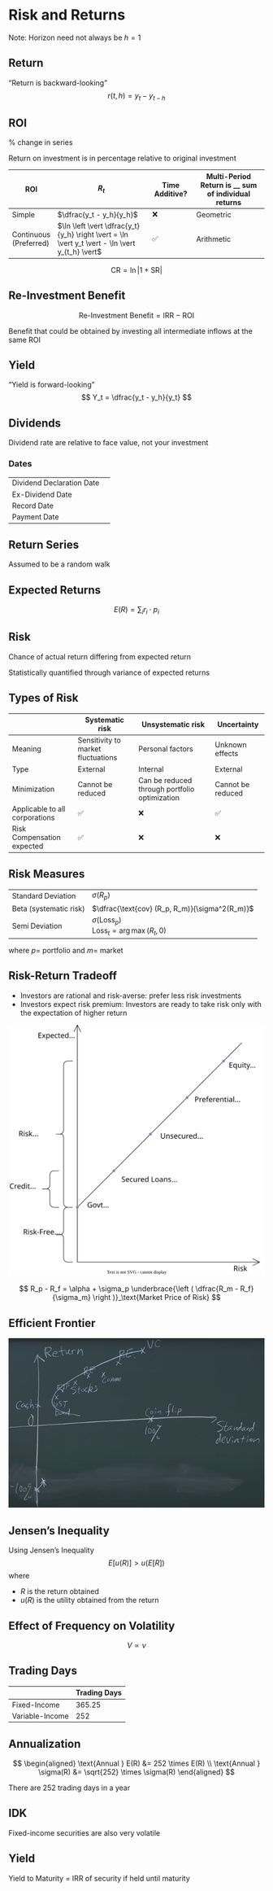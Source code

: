 # Risk and Returns

Note: Horizon need not always be $h=1$

## Return

“Return is backward-looking”
$$
r(t, h) = y_t - y_{t-h}
$$

## ROI

% change in series

Return on investment is in percentage relative to original investment

| ROI                         | $R_t$                                                        | Time Additive? | Multi-Period Return is __ sum of individual returns |
| --------------------------- | ------------------------------------------------------------ | -------------- | --------------------------------------------------- |
| Simple                      | $\dfrac{y_t - y_h}{y_h}$                                     | ❌              | Geometric                                           |
| Continuous<br />(Preferred) | $\ln \left \vert \dfrac{y_t}{y_h} \right \vert = \ln \vert y_t \vert - \ln \vert y_{t_h} \vert$ | ✅              | Arithmetic                                          |

$$
\text{CR} = \ln \vert 1 + \text{SR} \vert
$$

## Re-Investment Benefit

$$
\text{Re-Investment Benefit} = \text{IRR} - \text{ROI}
$$

Benefit that could be obtained by investing all intermediate inflows at the same ROI

## Yield

“Yield is forward-looking”
$$
Y_t = \dfrac{y_t - y_h}{y_t}
$$

## Dividends

Dividend rate are relative to face value, not your investment

### Dates

|                           |      |
| ------------------------- | ---- |
| Dividend Declaration Date |      |
| Ex-Dividend Date          |      |
| Record Date               |      |
| Payment Date              |      |

## Return Series

Assumed to be a random walk

## Expected Returns

$$
E(R) = \sum_i r_i \cdot p_i
$$

## Risk

Chance of actual
return
differing from expected
return

Statistically quantified through variance of expected
returns

## Types of Risk

|                                | Systematic risk                    | Unsystematic risk                             | Uncertainty       |
| ------------------------------ | ---------------------------------- | --------------------------------------------- | ----------------- |
| Meaning                        | Sensitivity to market fluctuations | Personal factors                              | Unknown effects   |
| Type                           | External                           | Internal                                      | External          |
| Minimization                   | Cannot be reduced                  | Can be reduced through portfolio optimization | Cannot be reduced |
| Applicable to all corporations | ✅                                  | ❌                                             | ✅                 |
| Risk Compensation expected     | ✅                                  | ❌                                             | ❌                 |

## Risk Measures

|                        |                                                              |
| ---------------------- | ------------------------------------------------------------ |
| Standard Deviation     | $\sigma (R_p)$                                               |
| Beta (systematic risk) | $\dfrac{\text{cov} (R_p, R_m)}{\sigma^2(R_m)}$               |
| Semi Deviation         | $\sigma (\text{Loss}_p)$<br />$\text{Loss}_t = \arg \max(R_t, 0)$ |

where $p=$ portfolio and $m=$ market

## Risk-Return Tradeoff

- Investors are rational and risk-averse: prefer less risk investments
- Investors expect risk premium: Investors are ready to take risk only with the expectation of higher return

![securities_risk_premium](./assets/securities_risk_premium.svg)

$$
R_p - R_f = \alpha + \sigma_p \underbrace{\left (
\dfrac{R_m - R_f}{\sigma_m}
\right )}_\text{Market Price of Risk}
$$

## Efficient Frontier

![image-20240309173852371](./assets/image-20240309173852371.png)

## Jensen’s Inequality

Using Jensen’s Inequality
$$
E[u(R)] > u(E[R])
$$
where

- $R$ is the return obtained
- $u(R)$ is the utility obtained from the return

## Effect of Frequency on Volatility

$$
V \propto \nu
$$

## Trading Days

|                 | Trading Days |
| --------------- | ------------ |
| Fixed-Income    | 365.25       |
| Variable-Income | 252          |

## Annualization

$$
\begin{aligned}
\text{Annual } E(R) &= 252 \times E(R) \\
\text{Annual } \sigma(R) &= \sqrt{252} \times \sigma(R)
\end{aligned}
$$

There are 252 trading days in a year

## IDK

Fixed-income securities are also very volatile

## Yield

Yield to Maturity = IRR of security if held until maturity

